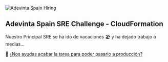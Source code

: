 ![Adevinta Spain Hiring](https://user-images.githubusercontent.com/1307927/95571673-1b20bf80-0a29-11eb-8585-197af94ebddf.jpg)

## Adevinta Spain SRE Challenge - CloudFormation

Nuestro Principal SRE se ha ido de vacaciones 🏖️ y ha dejado trabajo a medias...

🙏 [¿Nos ayudas acabar la tarea para poder pasarlo a producción?](https://github.com/adevinta-spain-hiring/adevinta-sre-challenge-cloudformation)
